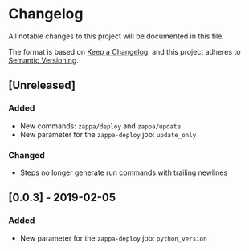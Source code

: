 # Changelog
All notable changes to this project will be documented in this file.

The format is based on [Keep a Changelog](https://keepachangelog.com/en/1.0.0/),
and this project adheres to [Semantic Versioning](https://semver.org/spec/v2.0.0.html).

## [Unreleased]
### Added
- New commands: `zappa/deploy` and `zappa/update`
- New parameter for the `zappa-deploy` job: `update_only`

### Changed
- Steps no longer generate run commands with trailing newlines

## [0.0.3] - 2019-02-05
### Added
- New parameter for the `zappa-deploy` job: `python_version`

